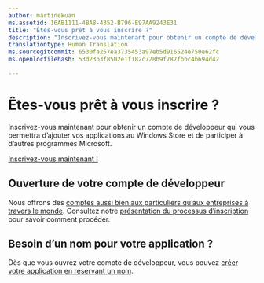```yaml
---
author: martinekuan
ms.assetid: 16AB1111-4BA8-4352-B796-E97AA9243E31
title: "Êtes-vous prêt à vous inscrire ?"
description: "Inscrivez-vous maintenant pour obtenir un compte de développeur qui vous permettra d’ajouter vos applications au Windows Store et de participer à d’autres programmes Microsoft."
translationtype: Human Translation
ms.sourcegitcommit: 6530fa257ea3735453a97eb5d916524e750e62fc
ms.openlocfilehash: 53d23b3f8502e1f182c728b9f787fbbc4b694d42

---
```

# Êtes-vous prêt à vous inscrire ?

Inscrivez-vous maintenant pour obtenir un compte de développeur qui vous permettra d’ajouter vos applications au Windows Store et de participer à d’autres programmes Microsoft.

[Inscrivez-vous maintenant !](http://go.microsoft.com/fwlink/p/?LinkId=615100)

## Ouverture de votre compte de développeur

Nous offrons des [comptes aussi bien aux particuliers qu’aux entreprises à travers le monde](../publish/account-types-locations-and-fees.md). Consultez notre [présentation du processus d’inscription](../publish/opening-a-developer-account.md) pour savoir comment procéder.

## Besoin d’un nom pour votre application ?

Dès que vous ouvrez votre compte de développeur, vous pouvez [créer votre application en réservant un nom](https://msdn.microsoft.com/library/windows/apps/JJ657967).




<!--HONumber=Jun16_HO4-->


